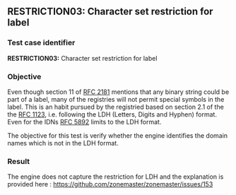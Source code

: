 ## RESTRICTION03: Character set restriction for label

### Test case identifier

**RESTRICTION03:** Character set restriction for label

### Objective

Even though section 11 of [RFC 2181](https://datatracker.ietf.org/doc/html/rfc2181) mentions 
that any binary string could be part of a label, many of the registries will
not permit special symbols in the label. This is an habit pursued by the
registried based on section 2.1 of the the [RFC 1123](https://datatracker.ietf.org/doc/html/rfc1123),
i.e. following the LDH (Letters, Digits and Hyphen) format. Even for the
IDNs [RFC 5892](https://datatracker.ietf.org/doc/html/rfc5892) limits to the LDH
format.

The objective for this test is verify whether the engine identifies the
domain names which is not in the LDH format. 

### Result

The engine does not capture the restriction for LDH and the explanation is
provided here : https://github.com/zonemaster/zonemaster/issues/153 

